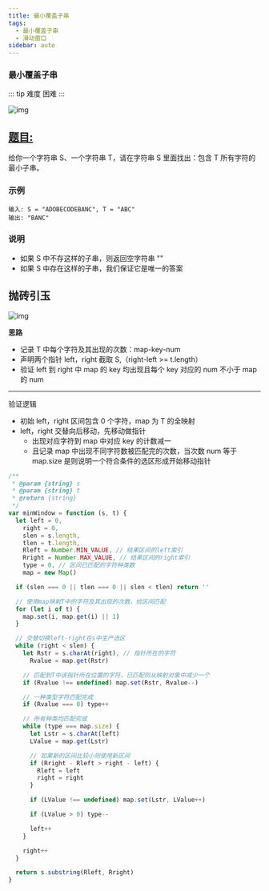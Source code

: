```yaml
---
title: 最小覆盖子串
tags:
  - 最小覆盖子串
  - 滑动窗口
sidebar: auto
---
```


### 最小覆盖子串

::: tip 难度
困难
:::

![img](http://qiniu.gaowenju.com/leecode/banner/more-005.jpg)

## [题目:](https://leetcode-cn.com/problems/minimum-window-substring/)

给你一个字符串 S、一个字符串 T，请在字符串 S 里面找出：包含 T 所有字符的最小子串。

### 示例

```
输入: S = "ADOBECODEBANC", T = "ABC"
输出: "BANC"
```

### 说明

- 如果 S 中不存这样的子串，则返回空字符串 ""
- 如果 S 中存在这样的子串，我们保证它是唯一的答案

## 抛砖引玉

![img](http://qiniu.gaowenju.com/leecode/more-005.png)

**思路**

- 记录 T 中每个字符及其出现的次数：map-key-num
- 声明两个指针 left，right 截取 S,（right-left >= t.length）
- 验证 left 到 right 中 map 的 key 均出现且每个 key 对应的 num 不小于 map 的 num

---

验证逻辑

- 初始 left，right 区间包含 0 个字符，map 为 T 的全映射
- left，right 交替向后移动，先移动做指针
  - 出现对应字符到 map 中对应 key 的计数减一
  - 且记录 map 中出现不同字符数被匹配完的次数，当次数 num 等于 map.size 是则说明一个符合条件的选区形成开始移动指针

```javascript
/**
 * @param {string} s
 * @param {string} t
 * @return {string}
 */
var minWindow = function (s, t) {
  let left = 0,
    right = 0,
    slen = s.length,
    tlen = t.length,
    Rleft = Number.MIN_VALUE, // 结果区间的left索引
    Rright = Number.MAX_VALUE, // 结果区间的right索引
    type = 0, // 区间已匹配的字符种类数
    map = new Map()

  if (slen === 0 || tlen === 0 || slen < tlen) return ''

  // 使用map映射T中的字符及其出现的次数，给区间匹配
  for (let i of t) {
    map.set(i, map.get(i) || 1)
  }

  // 交替切换left-right在s中生产选区
  while (right < slen) {
    let Rstr = s.charAt(right), // 指针所在的字符
      Rvalue = map.get(Rstr)

    // 匹配到T中该指针所在位置的字符，已匹配则从映射对象中减少一个
    if (Rvalue !== undefined) map.set(Rstr, Rvalue--)

    // 一种类型字符匹配完成
    if (Rvalue === 0) type++

    // 所有种类均匹配完成
    while (type === map.size) {
      let Lstr = s.charAt(left)
      LValue = map.get(Lstr)

      // 如果新的区间比较小则使用新区间
      if (Rright - Rleft > right - left) {
        Rleft = left
        right = right
      }

      if (LValue !== undefined) map.set(Lstr, LValue++)

      if (LValue > 0) type--

      left++
    }

    right++
  }

  return s.substring(Rleft, Rright)
}
```

